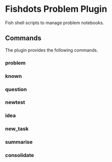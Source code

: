 # Fishdots Problem Plugin

Fish shell scripts to manage problem notebooks.

## Commands

The plugin provides the following commands.

### problem

### known

### question

### newtest

### idea

### new_task

### summarise

### consolidate